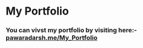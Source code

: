 <h1>My Portfolio</h1>
<h3>You can vivst my portfolio by visiting here:- <a href="pawaradarsh.me/My_Portfolio">pawaradarsh.me/My_Portfolio</a></h3>
